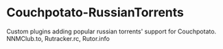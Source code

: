 # Couchpotato-RussianTorrents
Custom plugins adding popular russian torrents' support for Couchpotato. NNMClub.to, Rutracker.rc, Rutor.info
